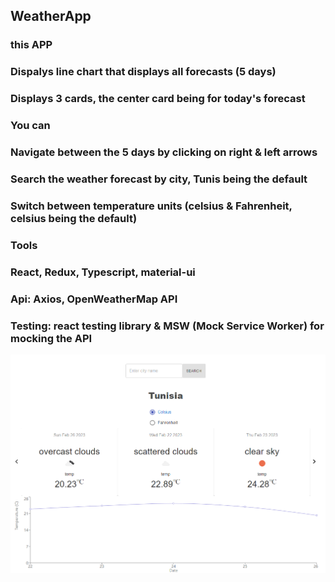 ## WeatherApp

### this APP

### Dispalys line chart that displays all forecasts (5 days)
### Displays 3 cards, the center card being for today's forecast

### You can

### Navigate between the 5 days by clicking on right & left arrows
### Search the weather forecast by city, Tunis being the default
### Switch between temperature units (celsius & Fahrenheit, celsius being the default)

### Tools

### React, Redux, Typescript, material-ui
### Api: Axios, OpenWeatherMap API
### Testing: react testing library & MSW (Mock Service Worker) for mocking the API

![Test Image 1](https://github.com/roua-cyber/weatherApp/blob/main/img1.png)
